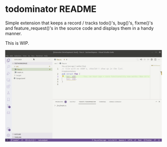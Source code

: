 # todominator README

Simple extension that keeps a record / tracks todo()'s, bug()'s, fixme()'s and feature_request()'s in the source code and displays them in a handy manner.

This is WIP.

![Here's an example of what it looks like](use_case.gif)
